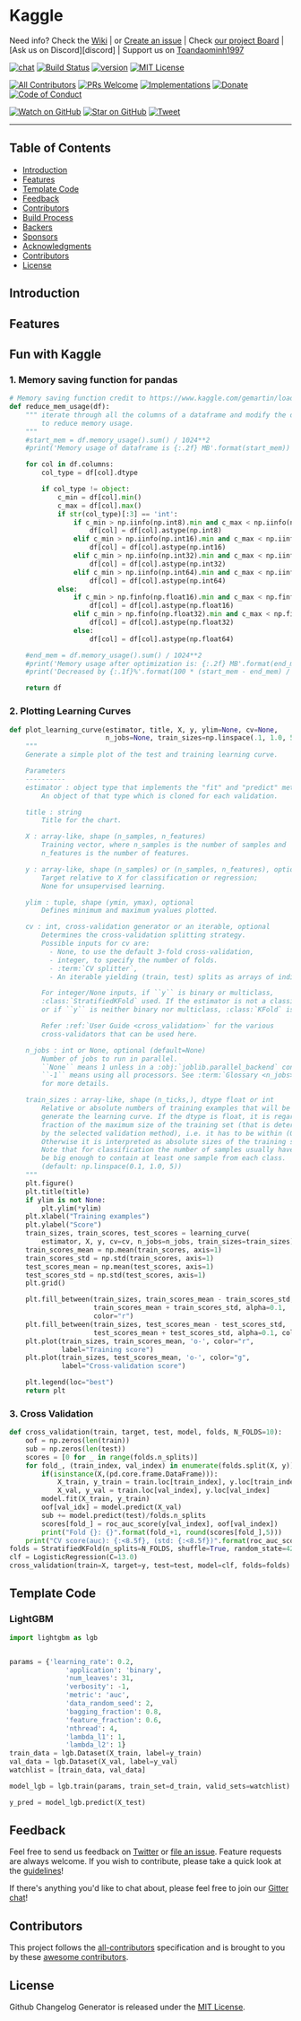 # Kaggle

Need info? Check the [Wiki](https://github.com/toandaominh1997/kaggle/wiki)
 | or [Create an issue](https://github.com/toandaominh1997/kaggle/issues/new)
 | Check [our project Board](https://github.com/toandaominh1997/kaggle/projects)
 | [Ask us on Discord][discord] | Support us on [Toandaominh1997](https://github.com/toandaominh1997)

[![chat][chat-badge]][chat]
[![Build Status][build-badge]][build]
[![version][version-badge]][package]
[![MIT License][license-badge]][LICENSE]

[![All Contributors](https://img.shields.io/badge/all_contributors-18-orange.svg?style=flat-square)](#contributors)
[![PRs Welcome][prs-badge]][prs]
[![Implementations][implementations-badge]][implementations]
[![Donate][donate-badge]][donate]
[![Code of Conduct][coc-badge]][coc]

[![Watch on GitHub][github-watch-badge]][github-watch]
[![Star on GitHub][github-star-badge]][github-star]
[![Tweet][twitter-badge]][twitter]


---

## Table of Contents

- [Introduction](#introduction)
- [Features](#features)
- [Template Code](#template-code)
- [Feedback](#feedback)
- [Contributors](#contributors)
- [Build Process](#build-process)
- [Backers](#backers-)
- [Sponsors](#sponsors-)
- [Acknowledgments](#acknowledgments)
- [Contributors](#contributors)
- [License](#license)



## Introduction


## Features

## Fun with Kaggle
### 1. Memory saving function for pandas
```python
# Memory saving function credit to https://www.kaggle.com/gemartin/load-data-reduce-memory-usage
def reduce_mem_usage(df):
    """ iterate through all the columns of a dataframe and modify the data type
        to reduce memory usage.        
    """
    #start_mem = df.memory_usage().sum() / 1024**2
    #print('Memory usage of dataframe is {:.2f} MB'.format(start_mem))

    for col in df.columns:
        col_type = df[col].dtype

        if col_type != object:
            c_min = df[col].min()
            c_max = df[col].max()
            if str(col_type)[:3] == 'int':
                if c_min > np.iinfo(np.int8).min and c_max < np.iinfo(np.int8).max:
                    df[col] = df[col].astype(np.int8)
                elif c_min > np.iinfo(np.int16).min and c_max < np.iinfo(np.int16).max:
                    df[col] = df[col].astype(np.int16)
                elif c_min > np.iinfo(np.int32).min and c_max < np.iinfo(np.int32).max:
                    df[col] = df[col].astype(np.int32)
                elif c_min > np.iinfo(np.int64).min and c_max < np.iinfo(np.int64).max:
                    df[col] = df[col].astype(np.int64)  
            else:
                if c_min > np.finfo(np.float16).min and c_max < np.finfo(np.float16).max:
                    df[col] = df[col].astype(np.float16)
                elif c_min > np.finfo(np.float32).min and c_max < np.finfo(np.float32).max:
                    df[col] = df[col].astype(np.float32)
                else:
                    df[col] = df[col].astype(np.float64)

    #end_mem = df.memory_usage().sum() / 1024**2
    #print('Memory usage after optimization is: {:.2f} MB'.format(end_mem))
    #print('Decreased by {:.1f}%'.format(100 * (start_mem - end_mem) / start_mem))

    return df

```
### 2. Plotting Learning Curves

```python
def plot_learning_curve(estimator, title, X, y, ylim=None, cv=None,
                        n_jobs=None, train_sizes=np.linspace(.1, 1.0, 5)):
    """
    Generate a simple plot of the test and training learning curve.

    Parameters
    ----------
    estimator : object type that implements the "fit" and "predict" methods
        An object of that type which is cloned for each validation.

    title : string
        Title for the chart.

    X : array-like, shape (n_samples, n_features)
        Training vector, where n_samples is the number of samples and
        n_features is the number of features.

    y : array-like, shape (n_samples) or (n_samples, n_features), optional
        Target relative to X for classification or regression;
        None for unsupervised learning.

    ylim : tuple, shape (ymin, ymax), optional
        Defines minimum and maximum yvalues plotted.

    cv : int, cross-validation generator or an iterable, optional
        Determines the cross-validation splitting strategy.
        Possible inputs for cv are:
          - None, to use the default 3-fold cross-validation,
          - integer, to specify the number of folds.
          - :term:`CV splitter`,
          - An iterable yielding (train, test) splits as arrays of indices.

        For integer/None inputs, if ``y`` is binary or multiclass,
        :class:`StratifiedKFold` used. If the estimator is not a classifier
        or if ``y`` is neither binary nor multiclass, :class:`KFold` is used.

        Refer :ref:`User Guide <cross_validation>` for the various
        cross-validators that can be used here.

    n_jobs : int or None, optional (default=None)
        Number of jobs to run in parallel.
        ``None`` means 1 unless in a :obj:`joblib.parallel_backend` context.
        ``-1`` means using all processors. See :term:`Glossary <n_jobs>`
        for more details.

    train_sizes : array-like, shape (n_ticks,), dtype float or int
        Relative or absolute numbers of training examples that will be used to
        generate the learning curve. If the dtype is float, it is regarded as a
        fraction of the maximum size of the training set (that is determined
        by the selected validation method), i.e. it has to be within (0, 1].
        Otherwise it is interpreted as absolute sizes of the training sets.
        Note that for classification the number of samples usually have to
        be big enough to contain at least one sample from each class.
        (default: np.linspace(0.1, 1.0, 5))
    """
    plt.figure()
    plt.title(title)
    if ylim is not None:
        plt.ylim(*ylim)
    plt.xlabel("Training examples")
    plt.ylabel("Score")
    train_sizes, train_scores, test_scores = learning_curve(
        estimator, X, y, cv=cv, n_jobs=n_jobs, train_sizes=train_sizes)
    train_scores_mean = np.mean(train_scores, axis=1)
    train_scores_std = np.std(train_scores, axis=1)
    test_scores_mean = np.mean(test_scores, axis=1)
    test_scores_std = np.std(test_scores, axis=1)
    plt.grid()

    plt.fill_between(train_sizes, train_scores_mean - train_scores_std,
                     train_scores_mean + train_scores_std, alpha=0.1,
                     color="r")
    plt.fill_between(train_sizes, test_scores_mean - test_scores_std,
                     test_scores_mean + test_scores_std, alpha=0.1, color="g")
    plt.plot(train_sizes, train_scores_mean, 'o-', color="r",
             label="Training score")
    plt.plot(train_sizes, test_scores_mean, 'o-', color="g",
             label="Cross-validation score")

    plt.legend(loc="best")
    return plt

```
### 3. Cross Validation
```python
def cross_validation(train, target, test, model, folds, N_FOLDS=10):
    oof = np.zeros(len(train))
    sub = np.zeros(len(test))
    scores = [0 for _ in range(folds.n_splits)]
    for fold_, (train_index, val_index) in enumerate(folds.split(X, y)):
        if(isinstance(X,(pd.core.frame.DataFrame))):
            X_train, y_train = train.loc[train_index], y.loc[train_index]
            X_val, y_val = train.loc[val_index], y.loc[val_index]
        model.fit(X_train, y_train)
        oof[val_idx] = model.predict(X_val)
        sub += model.predict(test)/folds.n_splits
        scores[fold_] = roc_auc_score(y[val_index], oof[val_index])
        print("Fold {}: {}".format(fold_+1, round(scores[fold_],5)))
    print("CV score(auc): {:<8.5f}, (std: {:<8.5f})".format(roc_auc_score(y, oof), np.std(scores)))
folds = StratifiedKFold(n_splits=N_FOLDS, shuffle=True, random_state=42)
clf = LogisticRegression(C=13.0)
cross_validation(train=X, target=y, test=test, model=clf, folds=folds)    
```
## Template Code

### LightGBM

``` python
import lightgbm as lgb


params = {'learning_rate': 0.2,
              'application': 'binary',
              'num_leaves': 31,
              'verbosity': -1,
              'metric': 'auc',
              'data_random_seed': 2,
              'bagging_fraction': 0.8,
              'feature_fraction': 0.6,
              'nthread': 4,
              'lambda_l1': 1,
              'lambda_l2': 1}
train_data = lgb.Dataset(X_train, label=y_train)
val_data = lgb.Dataset(X_val, label=y_val)
watchlist = [train_data, val_data]

model_lgb = lgb.train(params, train_set=d_train, valid_sets=watchlist)

y_pred = model_lgb.predict(X_test)
```


## Feedback

Feel free to send us feedback on [Twitter](https://twitter.com/gitpointapp) or [file an issue](https://github.com/gitpoint/git-point/issues/new). Feature requests are always welcome. If you wish to contribute, please take a quick look at the [guidelines](./CONTRIBUTING.md)!

If there's anything you'd like to chat about, please feel free to join our [Gitter chat](https://gitter.im/git-point)!

## Contributors

This project follows the [all-contributors](https://github.com/kentcdodds/all-contributors) specification and is brought to you by these [awesome contributors](./CONTRIBUTORS.md).

## License

Github Changelog Generator is released under the [MIT License](http://www.opensource.org/licenses/MIT).


[chat-badge]: https://img.shields.io/badge/chat-on%20gitter-46BC99.svg?style=flat-square
[chat]: https://gitter.im/kentcdodds/all-contributors?utm_source=badge&utm_medium=badge&utm_campaign=pr-badge&utm_content=badge
[build-badge]: https://img.shields.io/travis/kentcdodds/all-contributors.svg?style=flat-square
[build]: https://travis-ci.org/kentcdodds/all-contributors
[version-badge]: https://img.shields.io/npm/v/all-contributors.svg?style=flat-square
[package]: https://www.npmjs.com/package/all-contributors
[license-badge]: https://img.shields.io/npm/l/all-contributors.svg?style=flat-square
[license]: https://github.com/kentcdodds/all-contributors/blob/master/LICENSE
[prs-badge]: https://img.shields.io/badge/PRs-welcome-brightgreen.svg?style=flat-square
[prs]: http://makeapullrequest.com
[donate-badge]: https://img.shields.io/badge/$-support-green.svg?style=flat-square
[donate]: https://kcd.im/donate
[coc-badge]: https://img.shields.io/badge/code%20of-conduct-ff69b4.svg?style=flat-square
[coc]: https://github.com/kentcdodds/all-contributors/blob/master/other/CODE_OF_CONDUCT.md
[implementations-badge]: https://img.shields.io/badge/%F0%9F%92%A1-implementations-8C8E93.svg?style=flat-square
[implementations]: https://github.com/kentcdodds/all-contributors/blob/master/other/IMPLEMENTATIONS.md
[github-watch-badge]: https://img.shields.io/github/watchers/toandaominh1997/Kaggle.svg?style=social
[github-watch]: https://github.com/toandaominh1997/Kaggle/watchers
[github-star-badge]: https://img.shields.io/github/stars/toandaominh1997/Kaggle.svg?style=social
[github-star]: https://github.com/toandaominh1997/Kaggle/stargazers
[twitter]: https://twitter.com/intent/tweet?text=Check%20out%20all-contributors!%20%E2%9C%A8%20Recognize%20all%20contributors,%20not%20just%20the%20ones%20who%20commit%20code%20%E2%9C%A8%20https://github.com/toandaominh1997/Kaggle%20%F0%9F%A4%97
[twitter-badge]: https://img.shields.io/twitter/url/https/github.com/kentcdodds/all-contributors.svg?style=social
[emojis]: https://github.com/toandaominh1997/Kaggle/#emoji-key
[all-contributors]: https://github.com/toandaominh1997/Kaggle/


